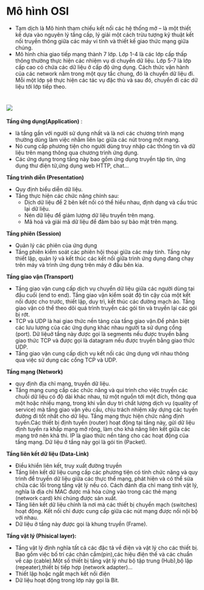 ﻿# Mô hình OSI
* Tạm dịch là Mô hình tham chiếu kết nối các hệ thống mở – là một thiết kế dựa vào nguyên lý tầng cấp, lý giải một cách trừu tượng kỹ thuật kết nối truyền thông giữa các máy vi tính và thiết kế giao thức mạng giữa chúng.
* Mô hình chia giao tiếp mạng thành 7 lớp. Lớp 1-4 là các lớp cấp thấp thông thường thực hiện các nhiệm vụ di chuyển dữ liệu. Lớp 5-7 là lớp cấp cao có chứa các dữ liệu ở cấp độ ứng dụng. Cách thức vận hành của các network nằm trong một quy tắc chung, đó là chuyển dữ liệu đi. Mỗi một lớp sẽ thực hiện các tác vụ đặc thù và sau đó, chuyển đi các dữ liệu tới lớp tiếp theo. 

# ![](https://i.imgur.com/qLjmY3w.png)
 
 **Tầng ứng dụng(Application)** :
- là tầng gần với người sử dụng nhất và là nơi các chương trình mạng thường dùng  làm việc nhằm liên lạc giữa các nút trong một mạng.
- Nó cung cấp phương tiện cho người dùng truy nhập các thông tin và dữ liệu trên mạng thông qua chương trình ứng dụng.
- Các ứng dụng trong tầng này bao gồm ứng dụng truyền tập tin, ứng dụng thư điện tử,ứng dụng web HTTP, chat…
 
**Tầng trình diễn (Presentation)** 
* Quy định biểu diễn dữ liệu.
* Tầng thực hiện các chức năng chính sau:
  - Dịch dữ liệu để 2 bên kết nối có thể hiểu nhau, định dạng và cấu trúc lại dữ liệu.
  - Nén dữ liệu để giảm lượng dữ liệu truyền trên mạng.
  - Mã hoá và giải mã dữ liệu để đảm bảo sự bảo mật trên mạng. 
 
**Tầng phiên (Session)** 
- Quản lý các phiên của ứng dụng 
- Tầng phiên kiểm soát các phiên hội thoại giữa các máy tính. Tầng này thiết lập, quản lý và kết thúc các kết nối giữa trình ứng dụng đang chạy trên máy và trình ứng dụng trên máy ở đầu bên kia. 

**Tầng giao vận (Transport)**
- Tầng giao vận cung cấp dịch vụ chuyển dữ liệu giữa các người dùng tại đầu cuối (end to end). Tầng giao vận kiểm soát độ tin cậy của một kết nối được cho trước, thiết lập, duy trì, kết thúc các đường mạch ảo. Tầng giao vận có thể theo dõi quá trình truyền các gói tin và truyền lại các gói bị rớt.
- TCP và UDP là hai giao thức nền tảng của tầng giao vận.Để phân biệt các lưu lượng của các ứng dụng khác nhau người ta sử dụng cổng (port). Dữ liệuở tầng này được gọi là segments nếu được truyền bằng giao thức TCP và được gọi là datagram nếu được truyền bằng giao thức UDP.
- Tầng giao vận cung cấp dịch vụ kết nối các ứng dụng với nhau thông qua việc sử dụng các cổng TCP và UDP.
 
 **Tầng mạng (Network)** 
- quy định địa chỉ mạng, truyền dữ liệu. 
- Tầng mạng cung cấp các chức năng và qui trình cho việc truyền các chuỗi dữ liệu có độ dài khác nhau, từ một nguồn tới một đích, thông qua một hoặc nhiều mạng, trong khi vẫn duy trì chất lượng dịch vụ (quality of service) mà tầng giao vận yêu cầu, chịu trách nhiệm xây dựng các tuyến đường đi tốt nhất cho dữ liệu. Tầng mạng thực hiện chức năng định tuyến.Các thiết bị định tuyến (router) hoạt động tại tầng này, gửi dữ liệu định tuyến ra khắp mạng mở rộng, làm cho khả năng liên kết giữa các mạng trở nên khả thi. IP là giao thức nền tảng cho các hoạt động của tầng mạng. Dữ liệu ở tầng này gọi là gói tin (Packet). 

**Tầng liên kết dữ liệu (Data-Link)** 
- Điều khiển liên kết, truy xuất đường truyền 
- Tầng liên kết dữ liệu cung cấp các phương tiện có tính chức năng và quy trình để truyền dữ liệu giữa các thực thể mạng, phát hiện và có thể sửa chữa các lỗi trong tầng vật lý nếu có. Cách đánh địa chỉ mang tính vật lý, nghĩa là địa chỉ MAC được mã hóa cứng vào trong các thẻ mạng (network card) khi chúng được sản xuất.
- Tầng liên kết dữ liệu chính là nơi mà các thiết bị chuyển mạch (switches) hoạt động. Kết nối chỉ được cung cấp giữa các nút mạng được nối nội bộ với nhau.
- Dữ liệu ở tầng này được gọi là khung truyền (Frame). 
 
**Tầng vật lý (Phisical layer):** 
- Tầng vật lý định nghĩa tất cả các đặc tả về điện và vật lý cho các thiết bị. Bao gồm việc bố trí các chân cắm(pin),các hiệu điện thế và các chuẩn về cáp (cable).Một số thiết bị tầng vật lý như bộ tập trung (Hub),bộ lặp (repeater),thiết bị tiếp hợp (network adapter)…
- Thiết lập hoặc ngắt mạch kết nối điện
- Dữ liệu hoạt động trong lớp này gọi là Bit.

